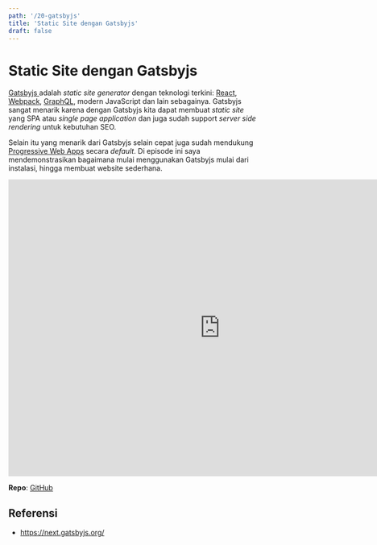 ```yaml
---
path: '/20-gatsbyjs'
title: 'Static Site dengan Gatsbyjs'
draft: false
---
```


# Static Site dengan Gatsbyjs

[ Gatsbyjs ](https://gatsbyjs.org) adalah _static site generator_ dengan teknologi terkini: [React](https://reactjs.org/), [Webpack](https://webpack.js.org/), [GraphQL](https://graphql.org/), modern JavaScript dan lain sebagainya. Gatsbyjs sangat menarik karena dengan Gatsbyjs kita dapat membuat _static site_ yang SPA atau _single page application_ dan juga sudah support _server side rendering_ untuk kebutuhan SEO.

Selain itu yang menarik dari Gatsbyjs selain cepat juga sudah mendukung [Progressive Web Apps](https://developers.google.com/web/progressive-web-apps/) secara _default_. Di episode ini saya mendemonstrasikan bagaimana mulai menggunakan Gatsbyjs mulai dari instalasi, hingga membuat website sederhana.

<iframe width="840" height="590" src="https://www.youtube.com/embed/5a81rLWNtkc" frameborder="0" allowfullscreen></iframe>

**Repo**: [GitHub](https://github.com/rizafahmi/random-gatsby-site)

## Referensi

* https://next.gatsbyjs.org/
